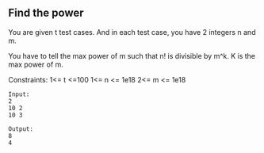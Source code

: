 ## Find the power

You are given t test cases.
And in each test case, you have 2 integers n and m.

You have to tell the max power of m such that n! is divisible by m^k.
K is the max power of m.

Constraints:
1<= t <=100
1<= n <= 1e18
2<= m <= 1e18


```
Input:
2
10 2
10 3

Output:
8
4

```


